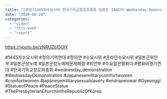 ```yaml
---
title: "[영상]1445차수요시위 한국기독교장로회총회 입장문 1445th Wednesday Demonstration Presbyterian Church in the Republic Of Korea"
date: "2020-06-24"
categories: 
  - "video"
  - "this-week"
  - "report"
---
```


https://youtu.be/zNRUZb150IY

#1445차수요시위 #정의기억연대 #정의연 #수요시위 #온라인수요시위 #일본군위안부 #일본군성노예 #일본군성노예제문제해결 #위안부 #수요일은평화다 #평화비경기연대 #한국기독교장로회총회 #wednesday\_demonstration #WednesdayDemonstration #Japanesemilitarycomfortwomen #comfortwomen #japanesemilitarysexualslavery #endrapeinwar #Gyeonggi #StatueofPeace #PeaceStatue #ThePresbyterianChurchintheRepublicOfKorea
